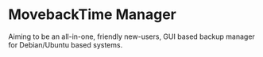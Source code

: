 # MovebackTime Manager

Aiming to be an all-in-one, friendly new-users, GUI based backup manager for Debian/Ubuntu based systems.
